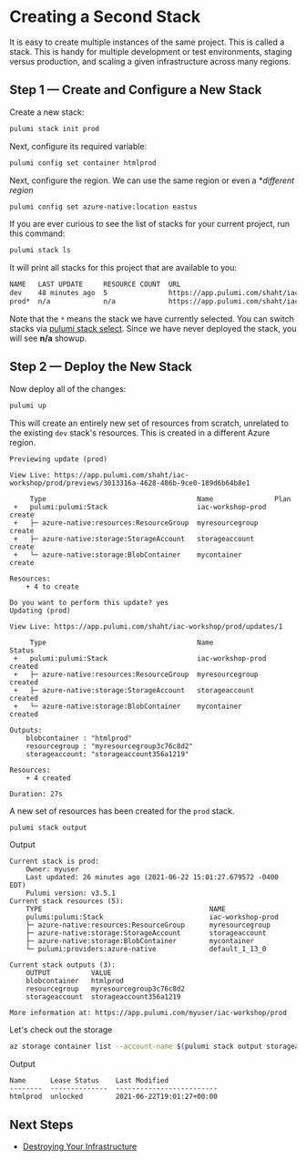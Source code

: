 # Creating a Second Stack

It is easy to create multiple instances of the same project. This is called a stack. This is handy for multiple development or test environments, staging versus production, and scaling a given infrastructure across many regions.

## Step 1 &mdash; Create and Configure a New Stack

Create a new stack:

```bash
pulumi stack init prod
```

Next, configure its required variable:

```bash
pulumi config set container htmlprod
```

Next, configure the region.  We can use the same region or even a **different region*
```bash
pulumi config set azure-native:location eastus
```

If you are ever curious to see the list of stacks for your current project, run this command:

```bash
pulumi stack ls
```

It will print all stacks for this project that are available to you:

```bash
NAME   LAST UPDATE     RESOURCE COUNT  URL
dev    48 minutes ago  5               https://app.pulumi.com/shaht/iac-workshop/dev
prod*  n/a             n/a             https://app.pulumi.com/shaht/iac-workshop/prod
```

Note that the `*` means the stack we have currently selected.  You can switch stacks via [pulumi stack select](https://www.pulumi.com/docs/reference/cli/pulumi_stack_select/).  Since we have never deployed the stack, 
you will see **n/a** showup.
## Step 2 &mdash; Deploy the New Stack

Now deploy all of the changes:

```bash
pulumi up
```

This will create an entirely new set of resources from scratch, unrelated to the existing `dev` stack's resources.
This is created in a different Azure region.

```
Previewing update (prod)

View Live: https://app.pulumi.com/shaht/iac-workshop/prod/previews/3013316a-4628-486b-9ce0-189d6b64b8e1

     Type                                     Name               Plan       
 +   pulumi:pulumi:Stack                      iac-workshop-prod  create     
 +   ├─ azure-native:resources:ResourceGroup  myresourcegroup    create     
 +   ├─ azure-native:storage:StorageAccount   storageaccount     create     
 +   └─ azure-native:storage:BlobContainer    mycontainer        create     
 
Resources:
    + 4 to create

Do you want to perform this update? yes
Updating (prod)

View Live: https://app.pulumi.com/shaht/iac-workshop/prod/updates/1

     Type                                     Name               Status      
 +   pulumi:pulumi:Stack                      iac-workshop-prod  created     
 +   ├─ azure-native:resources:ResourceGroup  myresourcegroup    created     
 +   ├─ azure-native:storage:StorageAccount   storageaccount     created     
 +   └─ azure-native:storage:BlobContainer    mycontainer        created     
 
Outputs:
    blobcontainer : "htmlprod"
    resourcegroup : "myresourcegroup3c76c8d2"
    storageaccount: "storageaccount356a1219"

Resources:
    + 4 created

Duration: 27s
```

A new set of resources has been created for the `prod` stack.
```bash
pulumi stack output
```

Output
```
Current stack is prod:
    Owner: myuser
    Last updated: 26 minutes ago (2021-06-22 15:01:27.679572 -0400 EDT)
    Pulumi version: v3.5.1
Current stack resources (5):
    TYPE                                         NAME
    pulumi:pulumi:Stack                          iac-workshop-prod
    ├─ azure-native:resources:ResourceGroup      myresourcegroup
    ├─ azure-native:storage:StorageAccount       storageaccount
    ├─ azure-native:storage:BlobContainer        mycontainer
    └─ pulumi:providers:azure-native             default_1_13_0

Current stack outputs (3):
    OUTPUT          VALUE
    blobcontainer   htmlprod
    resourcegroup   myresourcegroup3c76c8d2
    storageaccount  storageaccount356a1219

More information at: https://app.pulumi.com/myuser/iac-workshop/prod
```

Let's check out the storage
```bash
az storage container list --account-name $(pulumi stack output storageaccount) -o table
```

Output
```
Name      Lease Status    Last Modified
--------  --------------  -------------------------
htmlprod  unlocked        2021-06-22T19:01:27+00:00
```
## Next Steps

* [Destroying Your Infrastructure](./07-destroying-your-infrastructure.md)